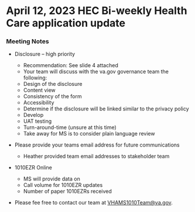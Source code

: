 # April 12, 2023 HEC Bi-weekly Health Care application update

### Meeting Notes

- Disclosure – high priority
     - Recommendation:  See slide 4 attached
     - Your team will discuss with the va.gov governance team the following:
     - Design of the disclosure
     - Content view
     - Consistency of the form
     - Accessibility
     - Determine if the disclosure will be linked similar to the privacy policy
     - Develop
     - UAT testing
     - Turn-around-time (unsure at this time)
     - Take away for MS is to consider plain language review

- Please provide your teams email address for future communications
     - Heather provided team email addresses to stakeholder team
 

- 1010EZR Online

     - MS will provide data on
     - Call volume for 1010EZR updates
     - Number of paper 1010EZRs received
 

- Please fee free to contact our team at VHAMS1010Team@va.gov.
